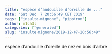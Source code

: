 ```yaml
---
title: "espèce d’andouille d’oreille de ..."
date: "Sat Dec  7 20:56:49 CET 2019"
tags: ["insulte-mignone", "pipotron"]
author: m1ch3l
categories: ["generated"]
slug: "insulte-mignone/2019-12-07-20:56:49"
---
```


espèce d’andouille d’oreille de nez en bois d’arbre
